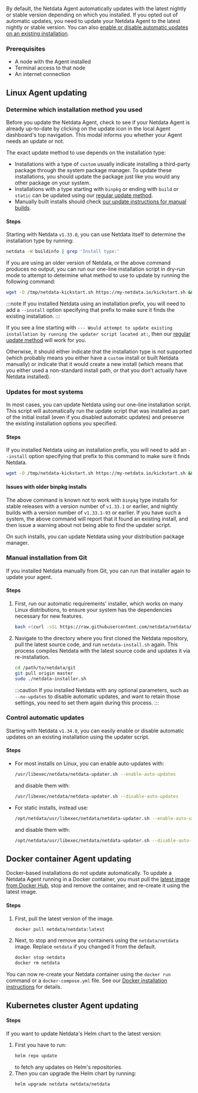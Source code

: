 <!--
title: "Update the Agent"
sidebar_label: "Update the Agent"
custom_edit_url: "https://github.com/netdata/netdata/blob/master/docs/tasks/operations/update-the-agent.md"
learn_status: "Published"
sidebar_position: "4"
learn_topic_type: "Tasks"
learn_rel_path: "Operations"
learn_docs_purpose: "Instructions on how to update the Agent"
-->

By default, the Netdata Agent automatically updates with the latest nightly or stable version depending on which
you installed. If you opted out of automatic updates, you need to update your Netdata Agent to the latest nightly
or stable version. You can also [enable or disable automatic updates on an existing installation](#control-automatic-updates).

### Prerequisites

- A node with the Agent installed
- Terminal access to that node
- An internet connection

## Linux Agent updating

### Determine which installation method you used

Before you update the Netdata Agent, check to see if your Netdata Agent is already up-to-date by clicking on the update
icon in the local Agent dashboard's top navigation. This modal informs you whether your Agent needs an update or not.

The exact update method to use depends on the installation type:

- Installations with a type of `custom` usually indicate installing a third-party package through the system
  package manager. To update these installations, you should update the package just like you would any other package
  on your system.
- Installations with a type starting with `binpkg` or ending with `build` or `static` can be updated using
  our [regular update method](#updates-for-most-systems).
- Manually built installs should check [our update instructions for manual builds](#manual-installation-from-git).

#### Steps

Starting with Netdata `v1.33.0`, you can use Netdata itself to determine the installation type by running:

```bash
netdata -W buildinfo | grep 'Install type:'
```

If you are using an older version of Netdata, or the above command produces no output, you can run our one-line
installation script in dry-run mode to attempt to determine what method to use to update by running the following
command:

```bash
wget -O /tmp/netdata-kickstart.sh https://my-netdata.io/kickstart.sh && sh /tmp/netdata-kickstart.sh --dry-run
```

:::note
If you installed Netdata using an installation prefix, you will need to add a `--install` option specifying that prefix
to make sure it finds the existing installation.
:::

If you see a line starting with `--- Would attempt to update existing installation by running the updater script
located at:`, then our [regular update method](#updates-for-most-systems) will work for you.

Otherwise, it should either indicate that the installation type is not supported (which probably means you either have
a `custom` install or built Netdata manually) or indicate that it would create a new install (which means that
you either used a non-standard install path, or that you don’t actually have Netdata installed).

### Updates for most systems

In most cases, you can update Netdata using our one-line installation script. This script will automatically
run the update script that was installed as part of the initial install (even if you disabled automatic updates)
and preserve the existing installation options you specified.

#### Steps

If you installed Netdata using an installation prefix, you will need to add an `--install` option specifying
that prefix to this command to make sure it finds Netdata.

```bash
wget -O /tmp/netdata-kickstart.sh https://my-netdata.io/kickstart.sh && sh /tmp/netdata-kickstart.sh
```

#### Issues with older binpkg installs

The above command is known not to work with `binpkg` type installs for stable releases with a version number of
`v1.33.1` or earlier, and nightly builds with a version number of `v1.33.1-93` or earlier. If you have such a system,
the above command will report that it found an existing install, and then issue a warning about not being able to
find the updater script.

On such installs, you can update Netdata using your distribution package manager.

### Manual installation from Git

If you installed Netdata manually from Git, you can run that installer again to update your agent.

#### Steps

1. First, run our automatic requirements' installer, which works on many Linux distributions, to
   ensure your system has the dependencies necessary for new features.

    ```bash
    bash <(curl -sSL https://raw.githubusercontent.com/netdata/netdata/master/packaging/installer/install-required-packages.sh)
    ```

2. Navigate to the directory where you first cloned the Netdata repository, pull the latest source code, and run
   `netdata-install.sh` again. This process compiles Netdata with the latest source code and updates it via
   re-installation.

    ```bash
    cd /path/to/netdata/git
    git pull origin master
    sudo ./netdata-installer.sh
    ```

   :::caution
   If you installed Netdata with any optional parameters, such as `--no-updates` to disable automatic updates, and
   want to retain those settings, you need to set them again during this process.
   :::

### Control automatic updates

Starting with Netdata `v1.34.0`, you can easily enable or disable automatic updates on an existing installation
using the updater script.

#### Steps

- For most installs on Linux, you can enable auto-updates with:

    ```bash
    /usr/libexec/netdata/netdata-updater.sh --enable-auto-updates
    ```

  and disable them with:

    ```bash
    /usr/libexec/netdata/netdata-updater.sh --disable-auto-updates
    ```

- For static installs, instead use:

    ```bash
    /opt/netdata/usr/libexec/netdata/netdata-updater.sh --enable-auto-updates
    ```

  and disable them with:

    ```bash
    /opt/netdata/usr/libexec/netdata/netdata-updater.sh --disable-auto-updates
    ```

## Docker container Agent updating

Docker-based installations do not update automatically. To update a Netdata Agent running in a Docker container, you
must pull the [latest image from Docker Hub](https://hub.docker.com/r/netdata/netdata), stop and remove the container,
and re-create it using the latest image.

#### Steps

1. First, pull the latest version of the image.

    ```bash
    docker pull netdata/netdata:latest
    ```

2. Next, to stop and remove any containers using the `netdata/netdata` image. Replace `netdata` if you changed it from
   the
   default.

    ```bash
    docker stop netdata
    docker rm netdata
    ```

You can now re-create your Netdata container using the `docker run` command or a `docker-compose.yml` file. See
our [Docker
installation instructions](https://github.com/netdata/netdata/blob/master/docs/tasks/setup/deploy-the-agent.md)
for details.

## Kubernetes cluster Agent updating

#### Steps

If you want to update Netdata's Helm chart to the latest version:

1. First you have to run:
    ```bash
    helm repo update
    ```
   to fetch any updates on Helm's repositories.
2. Then you can upgrade the Helm chart by running:
    ```bash
    helm upgrade netdata netdata/netdata
    ```
